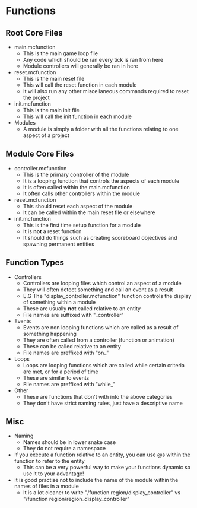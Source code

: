 # Functions

## Root Core Files
- main.mcfunction
  - This is the main game loop file
  - Any code which should be ran every tick is ran from here
  - Module controllers will generally be ran in here
- reset.mcfunction
  - This is the main reset file
  - This will call the reset function in each module
  - It will also run any other miscellaneous commands required to reset the project
- init.mcfunction
  - This is the main init file
  - This will call the init function in each module
- Modules
  - A module is simply a folder with all the functions relating to one aspect of a project

## Module Core Files
- controller.mcfunction
  - This is the primary controller of the module
  - It is a looping function that controls the aspects of each module
  - It is often called within the main.mcfunction
  - It often calls other controllers within the module
- reset.mcfunction
  - This should reset each aspect of the module
  - It can be called within the main reset file or elsewhere
- init.mcfunction
  - This is the first time setup function for a module
  - It is __not__ a reset function
  - It should do things such as creating scoreboard objectives and spawning permanent entities
  
## Function Types
- Controllers
  - Controllers are looping files which control an aspect of a module
  - They will often detect something and call an event as a result
  - E.G The "display_controller.mcfunction" function controls the display of something within a module
  - These are usually __not__ called relative to an entity
  - File names are suffixed with "_controller"
- Events
  - Events are non looping functions which are called as a result of something happening
  - They are often called from a controller (function or animation)
  - These can be called relative to an entity
  - File names are preffixed with "on_"
- Loops
  - Loops are looping functions which are called while certain criteria are met, or for a period of time
  - These are similar to events
  - File names are preffixed with "while_"
- Other
  - These are functions that don't with into the above categories
  - They don't have strict naming rules, just have a descriptive name
 
 ## Misc
- Naming
  - Names should be in lower snake case
  - They do not require a namespace
- If you execute a function relative to an entity, you can use @s within the function to refer to the entity
  - This can be a very powerful way to make your functions dynamic so use it to your advantage!
- It is good practise not to include the name of the module within the names of files in a module
  - It is a lot cleaner to write "/function region/display_controller" vs "/function region/region_display_controller"
